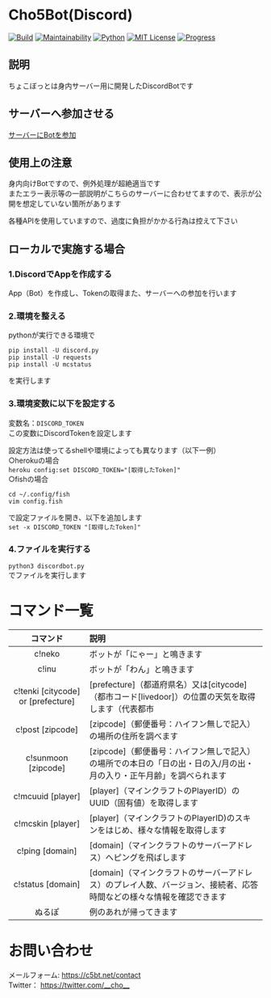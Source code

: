 # Cho5Bot(Discord)

[![Build](https://img.shields.io/badge/build-passing-brightgreen.svg?longCache=true&style=flat)]()
[![Maintainability](https://api.codeclimate.com/v1/badges/f0c0914087d81e0922d7/maintainability)](https://codeclimate.com/github/cho5butter/AutomaticLoveReturn/maintainability)
[![Python](https://img.shields.io/badge/python-3.6.4-ff69b4.svg?longCache=true&style=flat)]()
[![MIT License](http://img.shields.io/badge/license-MIT-blue.svg?style=flat)](LICENSE)
[![Progress](https://img.shields.io/badge/progress-completion-green.svg?longCache=true&style=flat)]()


## 説明

ちょこぼっとは身内サーバー用に開発したDiscordBotです

## サーバーへ参加させる

[サーバーにBotを参加](https://discordapp.com/api/oauth2/authorize?client_id=480445512512831489&permissions=0&scope=bot)

## 使用上の注意

身内向けBotですので、例外処理が超絶適当です  
またエラー表示等の一部説明がこちらのサーバーに合わせてますので、表示が公開を想定していない箇所があります  

各種APIを使用していますので、過度に負担がかかる行為は控えて下さい  

## ローカルで実施する場合

### 1.DiscordでAppを作成する

App（Bot）を作成し、Tokenの取得また、サーバーへの参加を行います

### 2.環境を整える

pythonが実行できる環境で  
```
pip install -U discord.py
pip install -U requests
pip install -U mcstatus
```
を実行します  

### 3.環境変数に以下を設定する

変数名：`DISCORD_TOKEN`  
この変数にDiscordTokenを設定します  

設定方法は使ってるshellや環境によっても異なります（以下一例）  
○herokuの場合  
`heroku config:set DISCORD_TOKEN="[取得したToken]"`  
○fishの場合  
```
cd ~/.config/fish
vim config.fish
```
で設定ファイルを開き、以下を追加します  
`set -x DISCORD_TOKEN "[取得したToken]"`  

### 4.ファイルを実行する

`python3 discordbot.py`  
でファイルを実行します

# コマンド一覧

| コマンド | 説明 |
|:-------:|:--------|
|c!neko|ボットが「にゃー」と鳴きます|
|c!inu|ボットが「わん」と鳴きます|
|c!tenki [citycode] or [prefecture]|[prefecture]（都道府県名）又は[citycode]（都市コード[livedoor]）の位置の天気を取得します（代表都市|
|c!post [zipcode]|[zipcode]（郵便番号：ハイフン無しで記入）の場所の住所を調べます|
|c!sunmoon [zipcode]| [zipcode]（郵便番号：ハイフン無しで記入）の場所での本日の「日の出・日の入/月の出・月の入り・正午月齢」を調べられます|
|c!mcuuid [player]|[player]（マインクラフトのPlayerID）のUUID（固有値）を取得します|
|c!mcskin [player]|[player]（マインクラフトのPlayerID)のスキンをはじめ、様々な情報を取得します|
|c!ping [domain]|[domain]（マインクラフトのサーバーアドレス）へピングを飛ばします|
|c!status [domain]|[domain]（マインクラフトのサーバーアドレス）のプレイ人数、バージョン、接続者、応答時間などの様々な情報を確認できます|
|ぬるぽ|例のあれが帰ってきます|

# お問い合わせ
メールフォーム: <https://c5bt.net/contact>  
Twitter： <https://twitter.com/__cho__>
